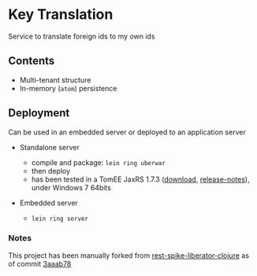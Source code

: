 # Key Translation

Service to translate foreign ids to my own ids

## Contents

  * Multi-tenant structure
  * In-memory (``atom``) persistence
  
## Deployment

Can be used in an embedded server or deployed to an application server

* Standalone server 
  * compile and package: ``lein ring uberwar``
  * then deploy
  * has been tested in a TomEE JaxRS 1.7.3 ([download][download-link], [release-notes][release-notes]), under Windows 7 64bits
 
 

* Embedded server
  * ``lein ring server``

[download-link]: http://tomee.apache.org/downloads.html
[release-notes]: http://tomee.apache.org/tomee-1.7.3-release-notes.html

### Notes

This project has been manually forked from [rest-spike-liberator-clojure](https://github.com/alvarogarcia7/rest-spike-liberator-clojure) as of commit [3aaab78](https://github.com/alvarogarcia7/rest-spike-liberator-clojure/commit/3aaab78f37e821a6e94f43c197f4f3470fe2eaaf)
